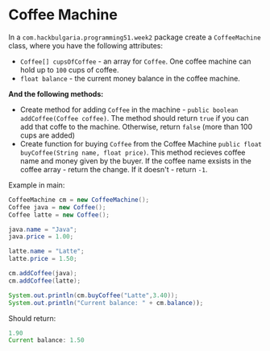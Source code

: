 # Coffee Machine

In a `com.hackbulgaria.programming51.week2` package create a `CoffeeMachine` class, where you have the following attributes:

* `Coffee[] cupsOfCoffee` - an array for `Coffee`. One coffee machine can hold up to `100` cups of coffee.
* `float balance` - the current money balance in the coffee machine.


**And the following methods:**

* Create method for adding `Coffee` in the machine - `public boolean addCoffee(Coffee coffee)`. The method should return `true` if you can add that coffe to the machine. Otherwise, return `false` (more than 100 cups are added)
* Create function for buying `Coffee` from the Coffee Machine `public float buyCoffee(String name, float price)`. This method recieves coffee name and money given by the buyer. If the coffee name exsists in the coffee array - return the change. If it doesn't - return `-1`.

Example in main:

```java
CoffeeMachine cm = new CoffeeMachine();
Coffee java = new Coffee();
Coffee latte = new Coffee();

java.name = "Java";
java.price = 1.00;

latte.name = "Latte";
latte.price = 1.50;

cm.addCoffee(java);
cm.addCoffee(latte);

System.out.println(cm.buyCoffee("Latte",3.40));
System.out.println("Current balance: " + cm.balance));
```

Should return:

```java
1.90
Current balance: 1.50
```
